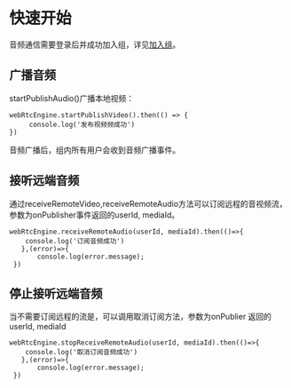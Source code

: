 # 快速开始

音频通信需要登录后并成功加入组，详见[加入组](../platform/prepare_web.md)。

## 广播音频

startPublishAudio()广播本地视频：

```
webRtcEngine.startPublishVideo().then(() => {
     console.log('发布视频频成功')
})
```

音频广播后，组内所有用户会收到音频广播事件。

## 接听远端音频

通过receiveRemoteVideo,receiveRemoteAudio方法可以订阅远程的音视频流，参数为onPublisher事件返回的userId, mediaId。

```
webRtcEngine.receiveRemoteAudio(userId, mediaId).then(()=>{
    console.log('订阅音频成功')
   },(error)=>{
       console.log(error.message);
 })
```

## 停止接听远端音频

当不需要订阅远程的流是，可以调用取消订阅方法，参数为onPublier 返回的userId, mediaId

```
webRtcEngine.stopReceiveRemoteAudio(userId, mediaId).then(()=>{
    console.log('取消订阅音频成功')
   },(error)=>{
       console.log(error.message);
 })
```
